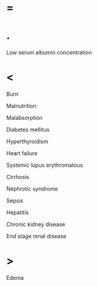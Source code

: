 # =

# .

Low serum albumin concentration

# <

Burn

Malnutrition

Malabsorption

Diabetes mellitus

Hyperthyroidism

Heart failure

Systemic lupus erythromatous

Cirrhosis

Nephrotic syndrome

Sepsis

Hepatitis

Chronic kidney disease

End stage renal disease

# >

Edema
